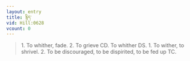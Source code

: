 ```yaml
---
layout: entry
title: རྙིད་
vid: Hill:0628
vcount: 0
---
```

> 1\. To whither, fade\. 2\. To grieve CD\. To whither DS\. 1\. To wither, to shrivel\. 2\. To be discouraged, to be dispirited, to be fed up TC\.


